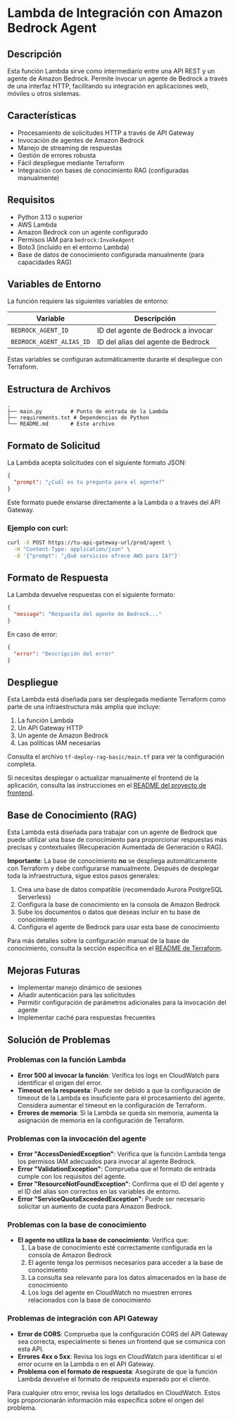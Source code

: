 # Lambda de Integración con Amazon Bedrock Agent

## Descripción
Esta función Lambda sirve como intermediario entre una API REST y un agente de Amazon Bedrock. Permite invocar un agente de Bedrock a través de una interfaz HTTP, facilitando su integración en aplicaciones web, móviles u otros sistemas.

## Características
- Procesamiento de solicitudes HTTP a través de API Gateway
- Invocación de agentes de Amazon Bedrock
- Manejo de streaming de respuestas
- Gestión de errores robusta
- Fácil despliegue mediante Terraform
- Integración con bases de conocimiento RAG (configuradas manualmente)

## Requisitos
- Python 3.13 o superior
- AWS Lambda
- Amazon Bedrock con un agente configurado
- Permisos IAM para `bedrock:InvokeAgent`
- Boto3 (incluido en el entorno Lambda)
- Base de datos de conocimiento configurada manualmente (para capacidades RAG)

## Variables de Entorno
La función requiere las siguientes variables de entorno:

| Variable | Descripción |
|----------|-------------|
| `BEDROCK_AGENT_ID` | ID del agente de Bedrock a invocar |
| `BEDROCK_AGENT_ALIAS_ID` | ID del alias del agente de Bedrock |

Estas variables se configuran automáticamente durante el despliegue con Terraform.

## Estructura de Archivos
```
.
├── main.py         # Punto de entrada de la Lambda
├── requirements.txt # Dependencias de Python
└── README.md       # Este archivo
```

## Formato de Solicitud
La Lambda acepta solicitudes con el siguiente formato JSON:

```json
{
  "prompt": "¿Cuál es tu pregunta para el agente?"
}
```

Este formato puede enviarse directamente a la Lambda o a través del API Gateway.

### Ejemplo con curl:
```bash
curl -X POST https://tu-api-gateway-url/prod/agent \
  -H "Content-Type: application/json" \
  -d '{"prompt": "¿Qué servicios ofrece AWS para IA?"}'
```

## Formato de Respuesta
La Lambda devuelve respuestas con el siguiente formato:

```json
{
  "message": "Respuesta del agente de Bedrock..."
}
```

En caso de error:
```json
{
  "error": "Descripción del error"
}
```

## Despliegue
Esta Lambda está diseñada para ser desplegada mediante Terraform como parte de una infraestructura más amplia que incluye:

1. La función Lambda
2. Un API Gateway HTTP
3. Un agente de Amazon Bedrock
4. Las políticas IAM necesarias

Consulta el archivo `tf-deploy-rag-basic/main.tf` para ver la configuración completa.

Si necesitas desplegar o actualizar manualmente el frontend de la aplicación, consulta las instrucciones en el [README del proyecto de frontend](../agent-react-app/README.md#despliegue).

## Base de Conocimiento (RAG)
Esta Lambda está diseñada para trabajar con un agente de Bedrock que puede utilizar una base de conocimiento para proporcionar respuestas más precisas y contextuales (Recuperación Aumentada de Generación o RAG).

**Importante**: La base de conocimiento **no** se despliega automáticamente con Terraform y debe configurarse manualmente. Después de desplegar toda la infraestructura, sigue estos pasos generales:

1. Crea una base de datos compatible (recomendado Aurora PostgreSQL Serverless)
2. Configura la base de conocimiento en la consola de Amazon Bedrock
3. Sube los documentos o datos que deseas incluir en tu base de conocimiento
4. Configura el agente de Bedrock para usar esta base de conocimiento

Para más detalles sobre la configuración manual de la base de conocimiento, consulta la sección específica en el [README de Terraform](../tf-deploy-rag-basic/README.md#base-de-datos-de-conocimiento).

## Mejoras Futuras
- Implementar manejo dinámico de sesiones
- Añadir autenticación para las solicitudes
- Permitir configuración de parámetros adicionales para la invocación del agente
- Implementar caché para respuestas frecuentes

## Solución de Problemas

### Problemas con la función Lambda
- **Error 500 al invocar la función**: Verifica los logs en CloudWatch para identificar el origen del error.
- **Timeout en la respuesta**: Puede ser debido a que la configuración de timeout de la Lambda es insuficiente para el procesamiento del agente. Considera aumentar el timeout en la configuración de Terraform.
- **Errores de memoria**: Si la Lambda se queda sin memoria, aumenta la asignación de memoria en la configuración de Terraform.

### Problemas con la invocación del agente
- **Error "AccessDeniedException"**: Verifica que la función Lambda tenga los permisos IAM adecuados para invocar al agente Bedrock.
- **Error "ValidationException"**: Comprueba que el formato de entrada cumple con los requisitos del agente.
- **Error "ResourceNotFoundException"**: Confirma que el ID del agente y el ID del alias son correctos en las variables de entorno.
- **Error "ServiceQuotaExceededException"**: Puede ser necesario solicitar un aumento de cuota para Amazon Bedrock.

### Problemas con la base de conocimiento
- **El agente no utiliza la base de conocimiento**: Verifica que:
  1. La base de conocimiento esté correctamente configurada en la consola de Amazon Bedrock
  2. El agente tenga los permisos necesarios para acceder a la base de conocimiento
  3. La consulta sea relevante para los datos almacenados en la base de conocimiento
  4. Los logs del agente en CloudWatch no muestren errores relacionados con la base de conocimiento

### Problemas de integración con API Gateway
- **Error de CORS**: Comprueba que la configuración CORS del API Gateway sea correcta, especialmente si tienes un frontend que se comunica con esta API.
- **Errores 4xx o 5xx**: Revisa los logs en CloudWatch para identificar si el error ocurre en la Lambda o en el API Gateway.
- **Problema con el formato de respuesta**: Asegúrate de que la función Lambda devuelve el formato de respuesta esperado por el cliente.

Para cualquier otro error, revisa los logs detallados en CloudWatch. Estos logs proporcionarán información más específica sobre el origen del problema.
